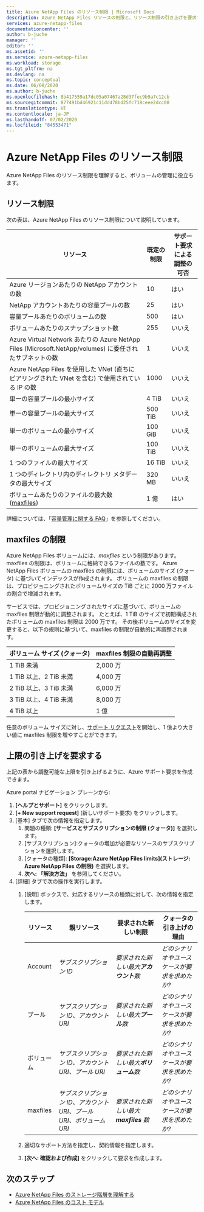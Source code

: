 ```yaml
---
title: Azure NetApp Files のリソース制限 | Microsoft Docs
description: Azure NetApp Files リソースの制限と、リソース制限の引き上げを要求する方法について説明します。
services: azure-netapp-files
documentationcenter: ''
author: b-juche
manager: ''
editor: ''
ms.assetid: ''
ms.service: azure-netapp-files
ms.workload: storage
ms.tgt_pltfrm: na
ms.devlang: na
ms.topic: conceptual
ms.date: 06/08/2020
ms.author: b-juche
ms.openlocfilehash: 8b417559a17dc05a07467a28d37fec9b9a7c12cb
ms.sourcegitcommit: 877491bd46921c11dd478bd25fc718ceee2dcc08
ms.translationtype: HT
ms.contentlocale: ja-JP
ms.lasthandoff: 07/02/2020
ms.locfileid: "84553471"
---
```

# <a name="resource-limits-for-azure-netapp-files"></a>Azure NetApp Files のリソース制限

Azure NetApp Files のリソース制限を理解すると、ボリュームの管理に役立ちます。

## <a name="resource-limits"></a>リソース制限

次の表は、Azure NetApp Files のリソース制限について説明しています。

|  リソース  |  既定の制限  |  サポート要求による調整の可否  |
|----------------|---------------------|--------------------------------------|
|  Azure リージョンあたりの NetApp アカウントの数   |  10    |  はい   |
|  NetApp アカウントあたりの容量プールの数   |    25     |   はい   |
|  容量プールあたりのボリュームの数     |    500   |    はい     |
|  ボリュームあたりのスナップショット数       |    255     |    いいえ        |
|  Azure Virtual Network あたりの Azure NetApp Files (Microsoft.NetApp/volumes) に委任されたサブネットの数    |   1   |    いいえ    |
|  Azure NetApp Files を使用した VNet (直ちにピアリングされた VNet を含む) で使用されている IP の数   |    1000   |    いいえ   |
|  単一の容量プールの最小サイズ   |  4 TiB     |    いいえ  |
|  単一の容量プールの最大サイズ    |  500 TiB   |   いいえ   |
|  単一のボリュームの最小サイズ    |    100 GiB    |    いいえ    |
|  単一のボリュームの最大サイズ     |    100 TiB    |    いいえ    |
|  1 つのファイルの最大サイズ     |    16 TiB    |    いいえ    |    
|  1 つのディレクトリ内のディレクトリ メタデータの最大サイズ      |    320 MB    |    いいえ    |    
|  ボリュームあたりのファイルの最大数 ([maxfiles](#maxfiles))     |    1 億    |    はい    |    

詳細については、「[容量管理に関する FAQ](azure-netapp-files-faqs.md#capacity-management-faqs)」を参照してください。

## <a name="maxfiles-limits"></a>maxfiles の制限 <a name="maxfiles"></a> 

Azure NetApp Files ボリュームには、*maxfiles* という制限があります。 maxfiles の制限は、ボリュームに格納できるファイルの数です。 Azure NetApp Files ボリュームの maxfiles の制限には、ボリュームのサイズ (クォータ) に基づいてインデックスが作成されます。 ボリュームの maxfiles の制限は、プロビジョニングされたボリュームサイズの TiB ごとに 2000 万ファイルの割合で増減されます。 

サービスでは、プロビジョニングされたサイズに基づいて、ボリュームの maxfiles 制限が動的に調整されます。 たとえば、1 TiB のサイズで初期構成されたボリュームの maxfiles 制限は 2000 万です。 その後ボリュームのサイズを変更すると、以下の規則に基づいて、maxfiles の制限が自動的に再調整されます。 

|    ボリューム サイズ (クォータ)     |  maxfiles 制限の自動再調整    |
|----------------------------|-------------------|
|    1 TiB 未満                 |    2,000 万     |
|    1 TiB 以上、2 TiB 未満    |    4,000 万     |
|    2 TiB 以上、3 TiB 未満    |    6,000 万     |
|    3 TiB 以上、4 TiB 未満    |    8,000 万     |
|    4 TiB 以上                |    1 億    |

任意のボリューム サイズに対し、[サポート リクエスト](#limit_increase)を開始し、1 億より大きい値に maxfiles 制限を増やすことができます。

## <a name="request-limit-increase"></a>上限の引き上げを要求する<a name="limit_increase"></a> 

上記の表から調整可能な上限を引き上げるように、Azure サポート要求を作成できます。 

Azure portal ナビゲーション プレーンから: 

1. **[ヘルプとサポート]** をクリックします。
2. **[+ New support request]** (新しいサポート要求) をクリックします。
3. [基本] タブで次の情報を指定します。 
    1. 問題の種類: **[サービスとサブスクリプションの制限 (クォータ)]** を選択します。
    2. [サブスクリプション]\:クォータの増加が必要なリソースのサブスクリプションを選択します。
    3. [クォータの種類]\: **[Storage:Azure NetApp Files limits]\(ストレージ: Azure NetApp Files の制限\)** を選択します。
    4. **次へ: 「解決方法」** を参照してください。
4. [詳細] タブで次の操作を実行します。
    1. [説明] ボックスで、対応するリソースの種類に対して、次の情報を指定します。

        |  リソース  |    親リソース      |    要求された新しい制限     |    クォータの引き上げの理由       |
        |----------------|------------------------------|---------------------------------|------------------------------------------|
        |  Account |  *サブスクリプション ID*   |  *要求された新しい最大**アカウント**数*    |  *どのシナリオやユース ケースが要求を求めたか?*  |
        |  プール    |  *サブスクリプション ID、アカウント URI*  |  *要求された新しい最大**プール**数*   |  *どのシナリオやユース ケースが要求を求めたか?*  |
        |  ボリューム  |  *サブスクリプション ID、アカウント URI、プール URI*   |  *要求された新しい最大**ボリューム**数*     |  *どのシナリオやユース ケースが要求を求めたか?*  |
        |  maxfiles  |  *サブスクリプション ID、アカウント URI、プール URI、ボリューム URI*   |  *要求された新しい最大 **maxfiles** 数*     |  *どのシナリオやユース ケースが要求を求めたか?*  |    

    2. 適切なサポート方法を指定し、契約情報を指定します。

    3. **[次へ: 確認および作成]** をクリックして要求を作成します。 


## <a name="next-steps"></a>次のステップ  

- [Azure NetApp Files のストレージ階層を理解する](azure-netapp-files-understand-storage-hierarchy.md)
- [Azure NetApp Files のコスト モデル](azure-netapp-files-cost-model.md)
